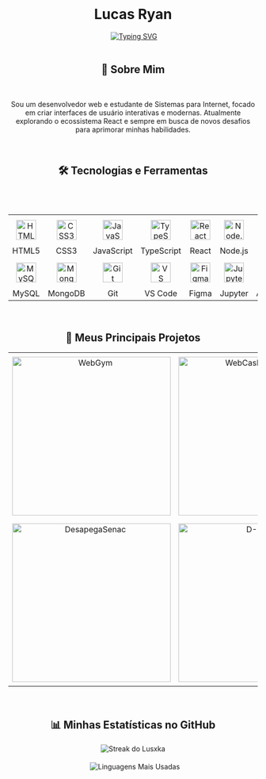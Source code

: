 <div align="center">
  <h1 align="center">Lucas Ryan</h1>
 <a href="https://git.io/typing-svg"><img src="https://readme-typing-svg.demolab.com?font=Fira+Code&pause=1000&color=2FF704&center=true&width=435&lines=Web+Developer;So+live+a+life+you+will+remember+%F0%9F%8E%88" alt="Typing SVG" /></a>


<div align="center">
  <h2>🚀 Sobre Mim</h2>
  <p>Sou um desenvolvedor web e estudante de Sistemas para Internet, focado em criar interfaces de usuário interativas e modernas. Atualmente explorando o ecossistema React e sempre em busca de novos desafios para aprimorar minhas habilidades.</p>
</div>

<br>

<h2 align="center">🛠️ Tecnologias e Ferramentas</h2>
<table align="center" style="border-collapse: collapse;">
  <tbody>
    <tr style="border-bottom: none;">
      <td align="center" width="96" style="padding: 10px;"><img src="https://cdn.jsdelivr.net/gh/devicons/devicon/icons/html5/html5-original.svg" width="40" height="40" alt="HTML5" /></td>
      <td align="center" width="96" style="padding: 10px;"><img src="https://cdn.jsdelivr.net/gh/devicons/devicon/icons/css3/css3-original.svg" width="40" height="40" alt="CSS3" /></td>
      <td align="center" width="96" style="padding: 10px;"><img src="https://cdn.jsdelivr.net/gh/devicons/devicon/icons/javascript/javascript-original.svg" width="40" height="40" alt="JavaScript" /></td>
      <td align="center" width="96" style="padding: 10px;"><img src="https://cdn.jsdelivr.net/gh/devicons/devicon/icons/typescript/typescript-original.svg" width="40" height="40" alt="TypeScript" /></td>
      <td align="center" width="96" style="padding: 10px;"><img src="https://cdn.jsdelivr.net/gh/devicons/devicon/icons/react/react-original.svg" width="40" height="40" alt="React" /></td>
      <td align="center" width="96" style="padding: 10px;"><img src="https://cdn.jsdelivr.net/gh/devicons/devicon/icons/nodejs/nodejs-original.svg" width="40" height="40" alt="Node.js" /></td>
      <td align="center" width="96" style="padding: 10px;"><img src="https://cdn.jsdelivr.net/gh/devicons/devicon/icons/kotlin/kotlin-original.svg" width="40" height="40" alt="Kotlin" /></td>
    </tr>
    <tr>
      <td align="center" width="96" style="white-space: nowrap;">HTML5</td>
      <td align="center" width="96" style="white-space: nowrap;">CSS3</td>
      <td align="center" width="96" style="white-space: nowrap;">JavaScript</td>
      <td align="center" width="96" style="white-space: nowrap;">TypeScript</td>
      <td align="center" width="96" style="white-space: nowrap;">React</td>
      <td align="center" width="96" style="white-space: nowrap;">Node.js</td>
      <td align="center" width="96" style="white-space: nowrap;">Kotlin</td>
    </tr>
    <tr style="border-bottom: none;">
      <td align="center" width="96" style="padding: 10px;"><img src="https://cdn.jsdelivr.net/gh/devicons/devicon/icons/mysql/mysql-original.svg" width="40" height="40" alt="MySQL" /></td>
      <td align="center" width="96" style="padding: 10px;"><img src="https://cdn.jsdelivr.net/gh/devicons/devicon/icons/mongodb/mongodb-original.svg" width="40" height="40" alt="MongoDB" /></td>
      <td align="center" width="96" style="padding: 10px;"><img src="https://cdn.jsdelivr.net/gh/devicons/devicon/icons/git/git-original.svg" width="40" height="40" alt="Git" /></td>
      <td align="center" width="96" style="padding: 10px;"><img src="https://cdn.jsdelivr.net/gh/devicons/devicon/icons/vscode/vscode-original.svg" width="40" height="40" alt="VS Code" /></td>
      <td align="center" width="96" style="padding: 10px;"><img src="https://cdn.jsdelivr.net/gh/devicons/devicon/icons/figma/figma-original.svg" width="40" height="40" alt="Figma" /></td>
      <td align="center" width="96" style="padding: 10px;"><img src="https://cdn.jsdelivr.net/gh/devicons/devicon/icons/jupyter/jupyter-original-wordmark.svg" width="40" height="40" alt="Jupyter" /></td>
      <td align="center" width="96" style="padding: 10px;"><img src="https://cdn.jsdelivr.net/gh/devicons/devicon/icons/androidstudio/androidstudio-original.svg" width="40" height="40" alt="Android Studio" /></td>
    </tr>
    <tr>
      <td align="center" width="96" style="white-space: nowrap;">MySQL</td>
      <td align="center" width="96" style="white-space: nowrap;">MongoDB</td>
      <td align="center" width="96" style="white-space: nowrap;">Git</td>
      <td align="center" width="96" style="white-space: nowrap;">VS Code</td>
      <td align="center" width="96" style="white-space: nowrap;">Figma</td>
      <td align="center" width="96" style="white-space: nowrap;">Jupyter</td>
      <td align="center" width="96" style="white-space: nowrap;">Android Studio</td>
    </tr>
  </tbody>
</table>

<br>

<h2 align="center">📘 Meus Principais Projetos</h2>
<table align="center" style="border:0; border-collapse: collapse;">
    <tr style="border:0;">
        <td align="center" style="padding: 8px; border:0;">
            <a href="https://webgymbeta.netlify.app/login">
                <img width="320" src="https://denvercoder1-github-readme-stats.vercel.app/api/pin/?username=Lusxka&repo=Webgymview&theme=react&bg_color=1F222E&title_color=2FF704&hide_border=true&icon_color=2FF704&show_icons=true&cache_seconds=1" alt="WebGym">
            </a>
        </td>
        <td align="center" style="padding: 8px; border:0;">
            <a href="https://github.com/Lusxka/WebCashController">
                <img width="320" src="https://denvercoder1-github-readme-stats.vercel.app/api/pin/?username=Lusxka&repo=WebCashController&theme=react&bg_color=1F222E&title_color=2FF704&hide_border=true&icon_color=2FF704&show_icons=true&cache_seconds=1" alt="WebCashController">
            </a>
        </td>
    </tr>
    <tr style="border:0;">
        <td align="center" style="padding: 8px; border:0;">
            <a href="https://github.com/Lusxka/DesapegaSenac">
                <img width="320" src="https://denvercoder1-github-readme-stats.vercel.app/api/pin/?username=Lusxka&repo=DesapegaSenac&theme=react&bg_color=1F222E&title_color=2FF704&hide_border=true&icon_color=2FF704&show_icons=true&cache_seconds=1" alt="DesapegaSenac">
            </a>
        </td>
        <td align="center" style="padding: 8px; border:0;">
            <a href="https://github.com/Barreto0620/D-PAZZ">
                <img width="320" src="https://denvercoder1-github-readme-stats.vercel.app/api/pin/?username=Barreto0620&repo=D-PAZZ&theme=react&bg_color=1F222E&title_color=2FF704&hide_border=true&icon_color=2FF704&show_icons=true&cache_seconds=1" alt="D-PAZZ">
            </a>
        </td>
    </tr>
</table>

<br>

<h2 align="center">📊 Minhas Estatísticas no GitHub</h2>
<div align="center">
  <img align="center" src="https://github-readme-streak-stats.herokuapp.com/?user=Lusxka&theme=github_dark&hide_border=true" alt="Streak do Lusxka"/>
  <br><br>
  <img align="center" src="https://github-readme-stats.vercel.app/api/top-langs/?username=Lusxka&layout=compact&langs_count=8&theme=github_dark" alt="Linguagens Mais Usadas"/>
</div>
